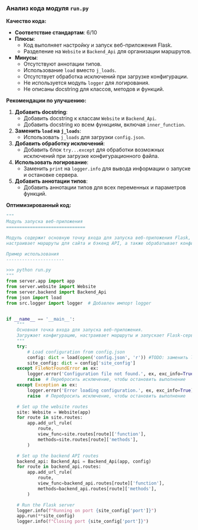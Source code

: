 ### Анализ кода модуля `run.py`

**Качество кода:**

- **Соответствие стандартам**: 6/10
- **Плюсы**:
    - Код выполняет настройку и запуск веб-приложения Flask.
    - Разделение на `Website` и `Backend_Api` для организации маршрутов.
- **Минусы**:
    - Отсутствуют аннотации типов.
    - Использование `load` вместо `j_loads`.
    - Отсутствует обработка исключений при загрузке конфигурации.
    - Не используется модуль `logger` для логирования.
    - Не описаны docstring для классов, методов и функций.

**Рекомендации по улучшению:**

1.  **Добавить docstring**:
    - Добавить docstring к классам `Website` и `Backend_Api`.
    - Добавить docstring ко всем функциям, включая `inner_function`.
2.  **Заменить `load` на `j_loads`**:
    - Использовать `j_loads` для загрузки `config.json`.
3.  **Добавить обработку исключений**:
    - Добавить блок `try...except` для обработки возможных исключений при загрузке конфигурационного файла.
4.  **Использовать логирование**:
    - Заменить `print` на `logger.info` для вывода информации о запуске и остановке сервера.
5.  **Добавить аннотации типов**:
    - Добавить аннотации типов для всех переменных и параметров функций.

**Оптимизированный код:**

```python
"""
Модуль запуска веб-приложения
==============================

Модуль содержит основную точку входа для запуска веб-приложения Flask,
настраивает маршруты для сайта и бэкенд API, а также обрабатывает конфигурацию.

Пример использования
----------------------

>>> python run.py
"""
from server.app import app
from server.website import Website
from server.backend import Backend_Api
from json import load
from src.logger import logger  # Добавлен импорт logger


if __name__ == '__main__':
    """
    Основная точка входа для запуска веб-приложения.
    Загружает конфигурацию, настраивает маршруты и запускает Flask-сервер.
    """
    try:
        # Load configuration from config.json
        config: dict = load(open('config.json', 'r')) #TODO: заменить load(open на j_loads
        site_config: dict = config['site_config']
    except FileNotFoundError as ex:
        logger.error('Configuration file not found.', ex, exc_info=True)
        raise  # Перебросить исключение, чтобы остановить выполнение
    except Exception as ex:
        logger.error('Error loading configuration.', ex, exc_info=True)
        raise  # Перебросить исключение, чтобы остановить выполнение

    # Set up the website routes
    site: Website = Website(app)
    for route in site.routes:
        app.add_url_rule(
            route,
            view_func=site.routes[route]['function'],
            methods=site.routes[route]['methods'],
        )

    # Set up the backend API routes
    backend_api: Backend_Api = Backend_Api(app, config)
    for route in backend_api.routes:
        app.add_url_rule(
            route,
            view_func=backend_api.routes[route]['function'],
            methods=backend_api.routes[route]['methods'],
        )

    # Run the Flask server
    logger.info(f"Running on port {site_config['port']}")
    app.run(**site_config)
    logger.info(f"Closing port {site_config['port']}")
```